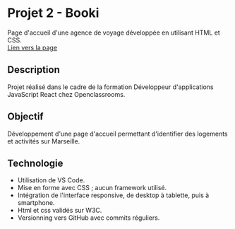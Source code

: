 # **Projet 2 - Booki**  
Page d'accueil d'une agence de voyage développée en utilisant HTML et CSS.  
[Lien vers la page](https://marielouise-grognet.github.io/Booki/)

## **Description**  
Projet réalisé dans le cadre de la formation Développeur d'applications JavaScript React chez Openclassrooms.  
 
## **Objectif**  
Développement d'une page d'accueil permettant d'identifier des logements et activités sur Marseille.  

## **Technologie**  
- Utilisation de VS Code.
- Mise en forme avec CSS ; aucun framework utilisé.
- Intégration de l'interface responsive, de desktop à tablette, puis à smartphone.
- Html et css validés sur W3C.
- Versionning vers GitHub avec commits réguliers.

